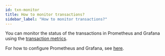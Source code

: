 ```yaml
---
id: txn-monitor
title: How to monitor transactions?
sidebar_label: "How to monitor transactions?"
---
```


You can monitor the status of the transactions in Prometheus and Grafana using the [transaction metrics](https://pulsar.apache.org/docs/en/next/reference-metrics/#pulsar-transaction). 

For how to configure Prometheus and Grafana, see [here](https://pulsar.apache.org/docs/en/next/deploy-monitoring).

